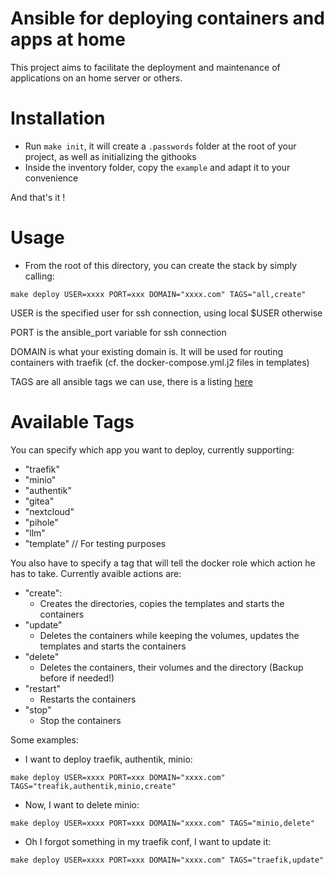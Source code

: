 # Ansible for deploying containers and apps at home

This project aims to facilitate the deployment and maintenance of applications on an home server or others.

# Installation
- Run `make init`, it will create a `.passwords` folder at the root of your project, as well as initializing the githooks
- Inside the inventory folder, copy the `example` and adapt it to your convenience

And that's it !

# Usage
- From the root of this directory, you can create the stack by simply calling:
```
make deploy USER=xxxx PORT=xxx DOMAIN="xxxx.com" TAGS="all,create"
```

USER is the specified user for ssh connection, using local $USER otherwise

PORT is the ansible_port variable for ssh connection

DOMAIN is what your existing domain is. It will be used for routing containers with traefik (cf. the docker-compose.yml.j2 files in templates)

TAGS are all ansible tags we can use, there is a listing [here](#available-tags)

# Available Tags
You can specify which app you want to deploy, currently supporting:
- "traefik"
- "minio"
- "authentik"
- "gitea"
- "nextcloud"
- "pihole"
- "llm"
- "template" // For testing purposes

You also have to specify a tag that will tell the docker role which action he has to take. Currently avaible actions are:
- "create":
    - Creates the directories, copies the templates and starts the containers
- "update"
    - Deletes the containers while keeping the volumes, updates the templates and starts the containers
- "delete"
    - Deletes the containers, their volumes and the directory (Backup before if needed!)
- "restart"
    - Restarts the containers
- "stop"
    - Stop the containers

Some examples:

- I want to deploy traefik, authentik, minio:
```
make deploy USER=xxxx PORT=xxx DOMAIN="xxxx.com" TAGS="treafik,authentik,minio,create"
```

- Now, I want to delete minio:
```
make deploy USER=xxxx PORT=xxx DOMAIN="xxxx.com" TAGS="minio,delete"
```

- Oh I forgot something in my traefik conf, I want to update it:
```
make deploy USER=xxxx PORT=xxx DOMAIN="xxxx.com" TAGS="traefik,update"
```